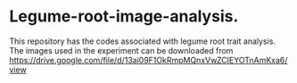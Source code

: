 # Legume-root-image-analysis.
This repository has the codes associated with legume root trait analysis. The images used in the experiment can be downloaded from https://drive.google.com/file/d/13ai09F1OkRmpMQnxVwZCIEYOTnAmKxa6/view
